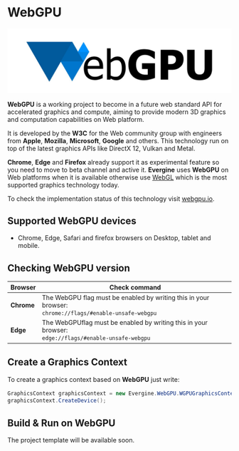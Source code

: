 # WebGPU

![WebGPU API](images/webgpu.jpg)

**WebGPU** is a working project to become in a future web standard API for accelerated graphics and compute, aiming to provide modern 3D graphics and computation capabilities on Web platform.

It is developed by the **W3C** for the Web community group with engineers from **Apple**, **Mozilla**, **Microsoft**, **Google** and others. This technology run on top of the latest graphics APIs like DirectX 12, Vulkan and Metal.

**Chrome**, **Edge** and **Firefox** already support it as experimental feature so you need to move to beta channel and active it. **Evergine** uses **WebGPU** on Web platforms when it is available otherwise use [WebGL](opengl.md) which is the most supported graphics technology today.

To check the implementation status of this technology visit [webgpu.io](https://github.com/gpuweb/gpuweb/wiki/Implementation-Status).

## Supported WebGPU devices

* Chrome, Edge, Safari and firefox browsers on Desktop, tablet and mobile.

## Checking WebGPU version

| Browser | Check command |
| ---- | ---- | 
| **Chrome** |  The WebGPU flag must be enabled by writing this in your browser: <br/> `chrome://flags/#enable-unsafe-webgpu`
| **Edge** |  The WebGPUflag must be enabled by writing this in your browser: <br/> `edge://flags/#enable-unsafe-webgpu` | 

## Create a Graphics Context

To create a graphics context based on **WebGPU** just write:

```csharp  
GraphicsContext graphicsContext = new Evergine.WebGPU.WGPUGraphicsContext();
graphicsContext.CreateDevice();
```

## Build & Run on WebGPU

The project template will be available soon.